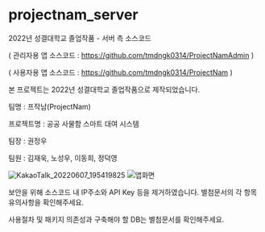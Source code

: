 # projectnam_server
2022년 성결대학교 졸업작품 - 서버 측 소스코드

( 관리자용 앱 소스코드 : https://github.com/tmdngk0314/ProjectNamAdmin )

( 사용자용 앱 소스코드 : https://github.com/tmdngk0314/ProjectNam )


본 프로젝트는 2022년 성결대학교 졸업작품으로 제작되었습니다.

팀명 		    : 프작남(ProjectNam)

프로젝트명  : 공공 사물함 스마트 대여 시스템

팀장        : 권정우

팀원		    : 김재욱, 노성우, 이동희, 정덕영






![KakaoTalk_20220607_195419825](https://github.com/BlackLair/projectnam_server/assets/80610197/79c8ba16-7344-4968-adae-e5d67f4065cd)
![앱화면](https://github.com/BlackLair/projectnam_server/assets/80610197/ae204259-f260-46a2-8aac-4fb5c095473d)



보안을 위해 소스코드 내 IP주소와 API Key 등을 제거하였습니다. 별첨문서의 각 항목 유의사항을 확인해주세요.

사용절차 및 패키지 의존성과 구축해야 할 DB는 별첨문서를 확인해주세요.
